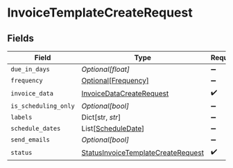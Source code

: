 # InvoiceTemplateCreateRequest


## Fields

| Field                                                                                           | Type                                                                                            | Required                                                                                        | Description                                                                                     |
| ----------------------------------------------------------------------------------------------- | ----------------------------------------------------------------------------------------------- | ----------------------------------------------------------------------------------------------- | ----------------------------------------------------------------------------------------------- |
| `due_in_days`                                                                                   | *Optional[float]*                                                                               | :heavy_minus_sign:                                                                              | N/A                                                                                             |
| `frequency`                                                                                     | [Optional[Frequency]](../../models/shared/frequency.md)                                         | :heavy_minus_sign:                                                                              | N/A                                                                                             |
| `invoice_data`                                                                                  | [InvoiceDataCreateRequest](../../models/shared/invoicedatacreaterequest.md)                     | :heavy_check_mark:                                                                              | N/A                                                                                             |
| `is_scheduling_only`                                                                            | *Optional[bool]*                                                                                | :heavy_minus_sign:                                                                              | N/A                                                                                             |
| `labels`                                                                                        | Dict[str, *str*]                                                                                | :heavy_minus_sign:                                                                              | N/A                                                                                             |
| `schedule_dates`                                                                                | List[[ScheduleDate](../../models/shared/scheduledate.md)]                                       | :heavy_minus_sign:                                                                              | N/A                                                                                             |
| `send_emails`                                                                                   | *Optional[bool]*                                                                                | :heavy_minus_sign:                                                                              | N/A                                                                                             |
| `status`                                                                                        | [StatusInvoiceTemplateCreateRequest](../../models/shared/statusinvoicetemplatecreaterequest.md) | :heavy_check_mark:                                                                              | N/A                                                                                             |